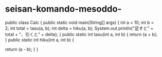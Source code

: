 # seisan-komando-mesoddo-
public class Calc {
 public static void main(String[] args) {
   int a = 10; int b = 2;
   int total = tasu(a, b);
   int delta = hiku(a, b);
    System.out.println("足すと" + total + "、引くと" + delta);
  }
  public static int tasu(int a, int b) {
    return (a + b);
 }
  public static int hiku(int a, int b) {
  
 return (a - b);
 }
}
